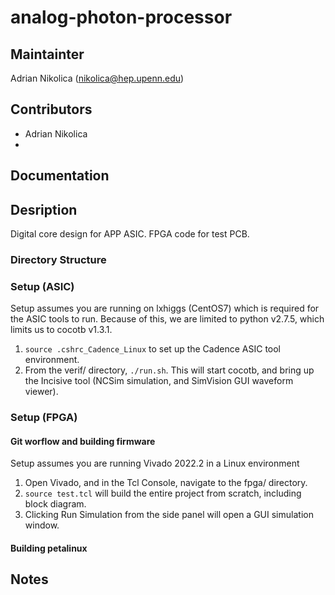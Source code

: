 # analog-photon-processor

## Maintainter

Adrian Nikolica (nikolica@hep.upenn.edu)

## Contributors
* Adrian Nikolica
* 

## Documentation

## Desription
Digital core design for APP ASIC. FPGA code for test PCB.

### Directory Structure 

### Setup (ASIC)
Setup assumes you are running on lxhiggs (CentOS7) which is required for the ASIC tools to run. Because of this, we are limited to python v2.7.5, which limits us to cocotb v1.3.1.

1. `source .cshrc_Cadence_Linux` to set up the Cadence ASIC tool environment.
2. From the verif/ directory, `./run.sh`.  This will start cocotb, and bring up the Incisive tool (NCSim simulation, and SimVision GUI waveform viewer). 

### Setup (FPGA)

#### Git worflow and building firmware
Setup assumes you are running Vivado 2022.2 in a Linux environment
1. Open Vivado, and in the Tcl Console, navigate to the fpga/ directory.
2. `source test.tcl` will build the entire project from scratch, including block diagram.
3. Clicking Run Simulation from the side panel will open a GUI simulation window.

#### Building petalinux

## Notes


